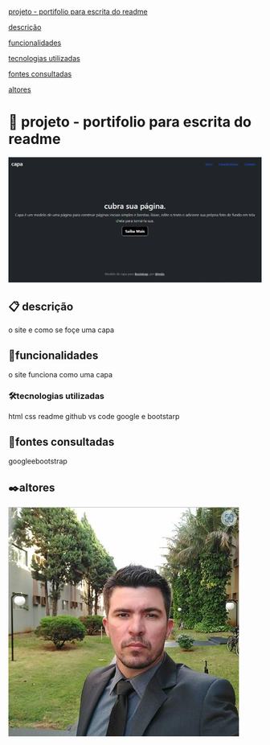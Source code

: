 
[projeto - portifolio para escrita do readme](#projeto---portifolio-para-escrita-do-readme)

[descrição](#descri%C3%A7%C3%A3o)  

[funcionalidades](#funcionalidades)

[tecnologias utilizadas](#tecnologias-utilizadas)

[fontes consultadas](#fontes-consultadas)

[altores](#altores)

# 🚀 projeto - portifolio para escrita do readme
![image](img/capa.png)

## 📋  descrição
 o site e como se foçe uma capa

## 🔧funcionalidades
o site funciona como uma capa

### 🛠️tecnologias utilizadas
html css readme github vs code google e bootstarp

## 📄fontes consultadas 
googleebootstrap

## ✒️altores
![image](img/leo.png)
